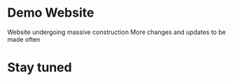 # Demo Website
Website undergoing massive construction
More changes and updates to be made often
# Stay tuned